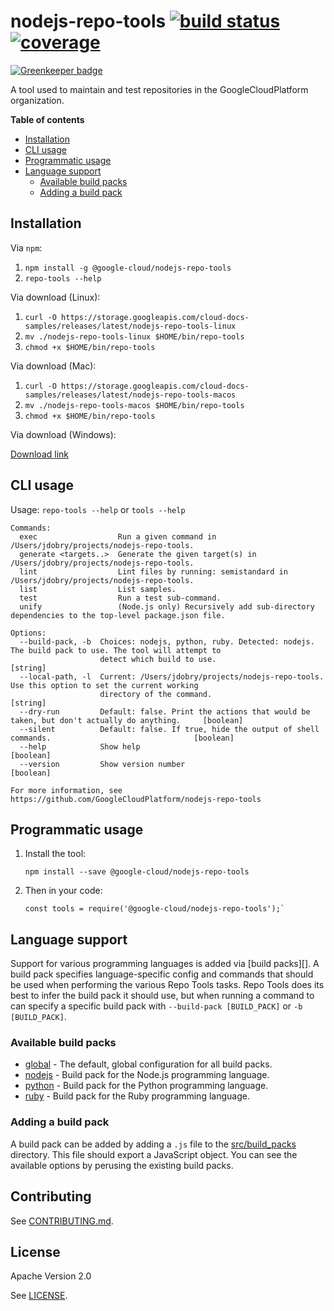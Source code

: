 # nodejs-repo-tools [![build status][travis_badge]][travis_link] [![coverage][coverage_badge]][coverage_link]

[![Greenkeeper badge](https://badges.greenkeeper.io/GoogleCloudPlatform/nodejs-repo-tools.svg)](https://greenkeeper.io/)

A tool used to maintain and test repositories in the GoogleCloudPlatform
organization.

**Table of contents**

* [Installation](#installation)
* [CLI usage](#cli-usage)
* [Programmatic usage](#programmatic-usage)
* [Language support](#language-support)
  * [Available build packs](#available-build-packs)
  * [Adding a build pack](#adding-a-build-pack)

## Installation

Via `npm`:

1.  `npm install -g @google-cloud/nodejs-repo-tools`
1.  `repo-tools --help`

Via download (Linux):

1.  `curl -O https://storage.googleapis.com/cloud-docs-samples/releases/latest/nodejs-repo-tools-linux`
1.  `mv ./nodejs-repo-tools-linux $HOME/bin/repo-tools`
1.  `chmod +x $HOME/bin/repo-tools`

Via download (Mac):

1.  `curl -O https://storage.googleapis.com/cloud-docs-samples/releases/latest/nodejs-repo-tools-macos`
1.  `mv ./nodejs-repo-tools-macos $HOME/bin/repo-tools`
1.  `chmod +x $HOME/bin/repo-tools`

Via download (Windows):

[Download link](https://storage.googleapis.com/cloud-docs-samples/releases/latest/nodejs-repo-tools-win.exe)

## CLI usage

Usage: `repo-tools --help` or `tools --help`

```
Commands:
  exec                  Run a given command in /Users/jdobry/projects/nodejs-repo-tools.
  generate <targets..>  Generate the given target(s) in /Users/jdobry/projects/nodejs-repo-tools.
  lint                  Lint files by running: semistandard in /Users/jdobry/projects/nodejs-repo-tools.
  list                  List samples.
  test                  Run a test sub-command.
  unify                 (Node.js only) Recursively add sub-directory dependencies to the top-level package.json file.

Options:
  --build-pack, -b  Choices: nodejs, python, ruby. Detected: nodejs. The build pack to use. The tool will attempt to
                    detect which build to use.                                                                  [string]
  --local-path, -l  Current: /Users/jdobry/projects/nodejs-repo-tools. Use this option to set the current working
                    directory of the command.                                                                   [string]
  --dry-run         Default: false. Print the actions that would be taken, but don't actually do anything.     [boolean]
  --silent          Default: false. If true, hide the output of shell commands.                                [boolean]
  --help            Show help                                                                                  [boolean]
  --version         Show version number                                                                        [boolean]

For more information, see https://github.com/GoogleCloudPlatform/nodejs-repo-tools
```

## Programmatic usage

1.  Install the tool:

        npm install --save @google-cloud/nodejs-repo-tools

1.  Then in your code:

        const tools = require('@google-cloud/nodejs-repo-tools');`

## Language support

Support for various programming languages is added via [build packs][]. A build
pack specifies language-specific config and commands that should be used when
performing the various Repo Tools tasks. Repo Tools does its best to infer the
build pack it should use, but when running a command to can specify a specific
build pack with `--build-pack [BUILD_PACK]` or `-b [BUILD_PACK]`.

### Available build packs

* [global][] - The default, global configuration for all build packs.
* [nodejs][] - Build pack for the Node.js programming language.
* [python][] - Build pack for the Python programming language.
* [ruby][] - Build pack for the Ruby programming language.

[global]: https://github.com/GoogleCloudPlatform/nodejs-repo-tools/blob/master/src/build_packs/build_pack.js
[nodejs]: https://github.com/GoogleCloudPlatform/nodejs-repo-tools/blob/master/src/build_packs/nodejs.js
[python]: https://github.com/GoogleCloudPlatform/nodejs-repo-tools/blob/master/src/build_packs/python.js
[ruby]: https://github.com/GoogleCloudPlatform/nodejs-repo-tools/blob/master/src/build_packs/ruby.js

### Adding a build pack

A build pack can be added by adding a `.js` file to the [src/build_packs][build_packs]
directory. This file should export a JavaScript object. You can see the
available options by perusing the existing build packs.

[build_packs]: https://github.com/GoogleCloudPlatform/nodejs-repo-tools/tree/master/src/build_packs

## Contributing

See [CONTRIBUTING.md](https://github.com/GoogleCloudPlatform/nodejs-repo-tools/blob/master/.github/CONTRIBUTING.md).

## License

Apache Version 2.0

See [LICENSE](https://github.com/GoogleCloudPlatform/nodejs-repo-tools/blob/master/LICENSE).

[travis_badge]: https://img.shields.io/travis/GoogleCloudPlatform/nodejs-repo-tools.svg
[travis_link]: https://travis-ci.org/GoogleCloudPlatform/nodejs-repo-tools
[coverage_badge]: https://img.shields.io/codecov/c/github/GoogleCloudPlatform/nodejs-repo-tools/master.svg
[coverage_link]: https://codecov.io/gh/GoogleCloudPlatform/nodejs-repo-tools
